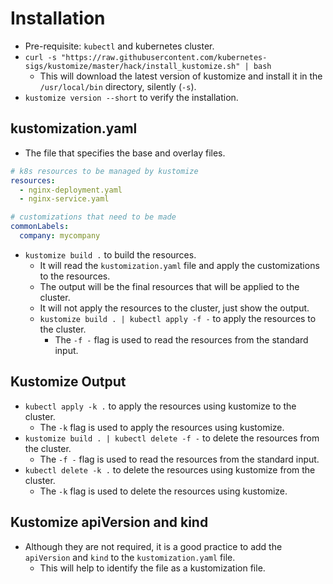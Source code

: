 # Installation

- Pre-requisite: `kubectl` and kubernetes cluster.
- `curl -s "https://raw.githubusercontent.com/kubernetes-sigs/kustomize/master/hack/install_kustomize.sh" | bash`
  - This will download the latest version of kustomize and install it in the `/usr/local/bin` directory, silently (`-s`).
- `kustomize version --short` to verify the installation.

## kustomization.yaml

- The file that specifies the base and overlay files.

```yaml
# k8s resources to be managed by kustomize
resources:
  - nginx-deployment.yaml
  - nginx-service.yaml

# customizations that need to be made
commonLabels:
  company: mycompany
```

- `kustomize build .` to build the resources.
  - It will read the `kustomization.yaml` file and apply the customizations to the resources.
  - The output will be the final resources that will be applied to the cluster.
  - It will not apply the resources to the cluster, just show the output.
  - `kustomize build . | kubectl apply -f -` to apply the resources to the cluster.
    - The `-f -` flag is used to read the resources from the standard input.

## Kustomize Output

- `kubectl apply -k .` to apply the resources using kustomize to the cluster.
  - The `-k` flag is used to apply the resources using kustomize.
- `kustomize build . | kubectl delete -f -` to delete the resources from the cluster.
  - The `-f -` flag is used to read the resources from the standard input.
- `kubectl delete -k .` to delete the resources using kustomize from the cluster.
  - The `-k` flag is used to delete the resources using kustomize.

## Kustomize apiVersion and kind

- Although they are not required, it is a good practice to add the `apiVersion` and `kind` to the `kustomization.yaml` file.
  - This will help to identify the file as a kustomization file.
